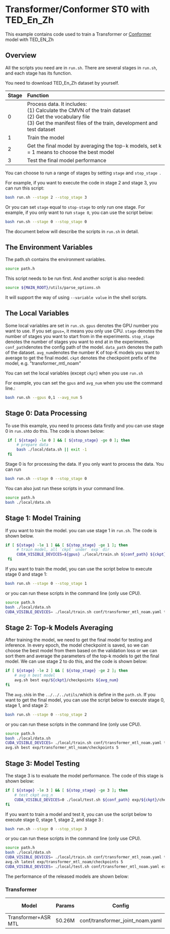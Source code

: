 
# Transformer/Conformer ST0 with TED_En_Zh
This example contains code used to train a Transformer or [Conformer](http://arxiv.org/abs/2008.03802) model with TED_EN_Zh
## Overview
All the scripts you need are in `run.sh`. There are several stages in `run.sh`, and each stage has its function.

You need to download TED_En_Zh dataset by yourself.

| Stage | Function                                                     |
|:---- |:----------------------------------------------------------- |
| 0     | Process data. It includes: <br>       (1) Calculate the CMVN of the train dataset <br>       (2) Get the vocabulary file <br>       (3) Get the manifest files of the train, development and test dataset<br> |
| 1     | Train the model                                              |
| 2     | Get the final model by averaging the top-k models, set k = 1 means to choose the best model |
| 3     | Test the final model performance                             |

You can choose to run a range of stages by setting `stage` and `stop_stage `. 

For example, if you want to execute the code in stage 2 and stage 3, you can run this script:
```bash
bash run.sh --stage 2 --stop_stage 3
```
Or you can set `stage` equal to `stop-stage` to only run one stage.
For example, if you only want to run ```stage 0```, you can use the script below:
```bash
bash run.sh --stage 0 --stop_stage 0
```
The document below will describe the scripts in `run.sh` in detail.

## The Environment Variables
The path.sh contains the environment variables. 
```bash
source path.h
```
This script needs to be run first. And another script is also needed:
```bash
source ${MAIN_ROOT}/utils/parse_options.sh
```
It will support the way of using `--variable value` in the shell scripts.

## The Local Variables
Some local variables are set in `run.sh`. 
`gpus` denotes the GPU number you want to use. If you set `gpus=`, it means you only use CPU. 
`stage` denotes the number of stages you want to start from in the experiments.
`stop_stage` denotes the number of stages you want to end at in the experiments. 
`conf_path`denotes the config path of the model.
`data_path` denotes the path of the dataset.
`avg_num`denotes the number K of top-K models you want to average to get the final model.
`ckpt` denotes the checkpoint prefix of the model, e.g. "transformer_mtl_noam"

You can set the local variables (except `ckpt`) when you use `run.sh`

For example, you can set the `gpus` and `avg_num` when you use the command line.:
```bash
bash run.sh --gpus 0,1 --avg_num 5
```
## Stage 0: Data Processing
To use this example, you need to process data firstly and you can use stage 0 in ```run.sh```to do this. The code is shown below:
```bash
 if [ ${stage} -le 0 ] && [ ${stop_stage} -ge 0 ]; then
     # prepare data
     bash ./local/data.sh || exit -1
 fi
```
Stage 0 is for processing the data.
If you only want to process the data. You can run
```bash
bash run.sh --stage 0 --stop_stage 0
```
You can also just run these scripts in your command line.
```bash
source path.h
bash ./local/data.sh
```
## Stage 1: Model Training
If you want to train the model. you can use stage 1 in ```run.sh```. The code is shown below. 
```bash
if [ ${stage} -le 1 ] && [ ${stop_stage} -ge 1 ]; then
     # train model, all `ckpt` under `exp` dir
     CUDA_VISIBLE_DEVICES=${gpus} ./local/train.sh ${conf_path} ${ckpt}
 fi
```
If you want to train the model, you can use the script below to execute stage 0 and stage 1:
```bash
bash run.sh --stage 0 --stop_stage 1
```
or you can run these scripts in the command line (only use CPU).
```bash
source path.h
bash ./local/data.sh
CUDA_VISIBLE_DEVICES= ./local/train.sh conf/transformer_mtl_noam.yaml transformer_mtl_noam
```
## Stage 2: Top-k Models Averaging
After training the model,  we need to get the final model for testing and inference. In every epoch, the model checkpoint is saved, so we can choose the best model from them based on the validation loss or we can sort them and average the parameters of the top-k models to get the final model.  We can use stage 2 to do this, and the code is shown below:
```bash
if [ ${stage} -le 2 ] && [ ${stop_stage} -ge 2 ]; then
    # avg n best model
    avg.sh best exp/${ckpt}/checkpoints ${avg_num}
fi
```
The ```avg.sh```is in the ```../../../utils/```which is define in the ```path.sh```.
If you want to get the final model, you can use the script below to execute stage 0, stage 1, and stage 2:
```bash
bash run.sh --stage 0 --stop_stage 2
```
or you can run these scripts in the command line (only use CPU).
```bash
source path.h
bash ./local/data.sh
CUDA_VISIBLE_DEVICES= ./local/train.sh conf/transformer_mtl_noam.yaml transformer_mtl_noam
avg.sh best exp/transformer_mtl_noam/checkpoints 5
```
## Stage 3: Model Testing
The  stage 3 is to evaluate the model performance. The code of this stage is shown below:
```bash
if [ ${stage} -le 3 ] && [ ${stop_stage} -ge 3 ]; then
    # test ckpt avg_n
    CUDA_VISIBLE_DEVICES=0 ./local/test.sh ${conf_path} exp/${ckpt}/checkpoints/${avg_ckpt} || exit -1
fi
```
If you want to train a model and test it, you can use the script below to execute stage 0, stage 1, stage 2, and stage 3 :
```bash
bash run.sh --stage 0 --stop_stage 3
```
or you can run these scripts in the command line (only use CPU).
```bash
source path.h
bash ./local/data.sh
CUDA_VISIBLE_DEVICES= ./local/train.sh conf/transformer_mtl_noam.yaml transformer_mtl_noam
avg.sh latest exp/transformer_mtl_noam/checkpoints 5
CUDA_VISIBLE_DEVICES= ./local/test.sh conf/transformer_mtl_noam.yaml exp/transformer_mtl_noam/checkpoints/avg_5
```
The performance of the released models are shown below:
### Transformer
| Model               | Params | Config                           | Char-BLEU |
| ------------------- | ------ | -------------------------------- | --------- |
| Transformer+ASR MTL | 50.26M | conf/transformer_joint_noam.yaml | 17.38     |
